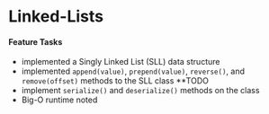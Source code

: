 # Linked-Lists


#### Feature Tasks  
* implemented a Singly Linked List (SLL) data structure
* implemented `append(value)`, `prepend(value)`, `reverse()`, and `remove(offset)` methods to the SLL class
**TODO
* implement `serialize()` and `deserialize()` methods on the class
* Big-O runtime noted
